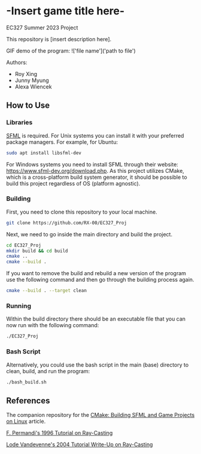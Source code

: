 # -Insert game title here-
EC327 Summer 2023 Project

This repository is [insert description here].

GIF demo of the program:
!['file name']('path to file')

Authors:

- Roy Xing
- Junny Myung
- Alexa Wiencek

## How to Use
### Libraries
[SFML](https://www.sfml-dev.org/) is required. For Unix systems you can install it with your preferred package managers. For example, for Ubuntu:

```sh
sudo apt install libsfml-dev
```
For Windows systems you need to install SFML through their website: https://www.sfml-dev.org/download.php. As this project utilizes CMake, which is a cross-platform build system generator, it should be possible to build this project regardless of OS (platform agnostic).

### Building
First, you need to clone this repository to your local machine.
```sh
git clone https://github.com/RX-00/EC327_Proj
```
Next, we need to go inside the main directory and build the project.
```sh
cd EC327_Proj
mkdir build && cd build
cmake ..
cmake --build .
```
If you want to remove the build and rebuild a new version of the program use the following command and then go through the building process again.
```sh
cmake --build . --target clean
```

### Running
Within the build directory there should be an executable file that you can now run with the following command:
```sh
./EC327_Proj
```

### Bash Script
Alternatively, you could use the bash script in the main (base) directory to clean, build, and run the program:
```sh
./bash_build.sh
```

## References
The companion repository for the [CMake: Building SFML and Game Projects on Linux](https://dane-bulat.medium.com/cmake-building-sfml-and-game-projects-on-linux-3947b3ba6e8) article.

[F. Permandi's 1996 Tutorial on Ray-Casting](https://permadi.com/1996/05/ray-casting-tutorial-table-of-contents/)

[Lode Vandevenne's 2004 Tutorial Write-Up on Ray-Casting](https://lodev.org/cgtutor/raycasting.html)